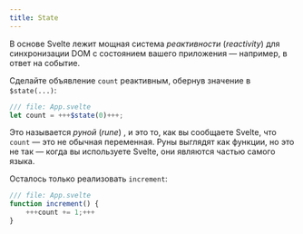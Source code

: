 ```yaml
---
title: State
---
```


В основе Svelte лежит мощная система _реактивности_ (_reactivity_) для синхронизации DOM с состоянием вашего приложения — например, в ответ на событие.

Сделайте объявление `count` реактивным, обернув значение в `$state(...)`:

```js
/// file: App.svelte
let count = +++$state(0)+++;
```

Это называется _руной_ (_rune_) , и это то, как вы сообщаете Svelte, что `count` — это не обычная переменная. Руны выглядят как функции, но это не так — когда вы используете Svelte, они являются частью самого языка.

Осталось только реализовать `increment`:

```js
/// file: App.svelte
function increment() {
	+++count += 1;+++
}
```
